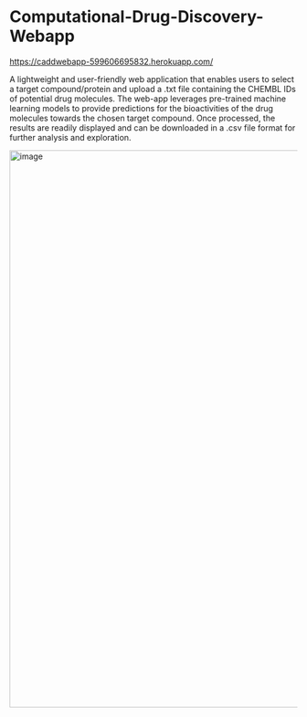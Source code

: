 # Computational-Drug-Discovery-Webapp
https://caddwebapp-599606695832.herokuapp.com/

A lightweight and user-friendly web application that enables users to select a target compound/protein and upload a .txt file containing the CHEMBL IDs of potential drug molecules. The web-app leverages pre-trained machine learning models to provide predictions for the bioactivities of the drug molecules towards the chosen target compound. Once processed, the results are readily displayed and can be downloaded in a .csv file format for further analysis and exploration.

<img width="976" alt="image" src="https://github.com/Curtis-Wu/Computational-Drug-Discovery-Webapp/assets/132332761/1e0d2051-31b3-4562-a492-93bdeb88d652">

